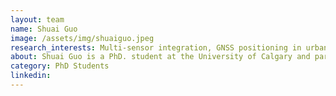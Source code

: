 ```yaml
---
layout: team
name: Shuai Guo
image: /assets/img/shuaiguo.jpeg
research_interests: Multi-sensor integration, GNSS positioning in urban environments
about: Shuai Guo is a PhD. student at the University of Calgary and part of the Intelligent Navigation and Mapping Lab (co-supervised with Dr. Yang Gao). His research focus on GNSS/INS ultra-tight integration and high precision positioning techniques.
category: PhD Students
linkedin:
---
```

